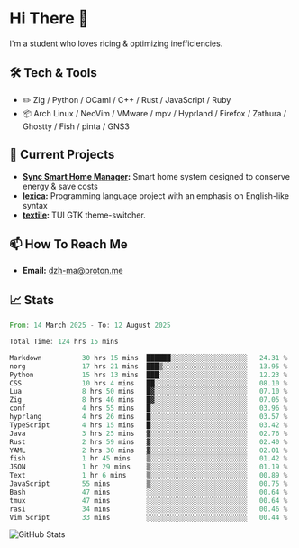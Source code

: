 # Hi There 👋
I'm a student who loves ricing & optimizing inefficiencies.
## 🛠️ Tech & Tools
- ✏️  Zig / Python / OCaml / C++ / Rust / JavaScript / Ruby
- 📦 Arch Linux / NeoVim / VMware / mpv / Hyprland / Firefox / Zathura / Ghostty / Fish / pinta / GNS3
## 🔭 Current Projects
- **[Sync Smart Home Manager](https://github.com/dzh-ma/sync):** Smart home system designed to conserve energy & save costs
- **[lexica](https://github.com/dzh-ma/lexica):** Programming language project with an emphasis on English-like syntax
- **[textile](https://github.com/dzh-ma/textile):** TUI GTK theme-switcher.
## 📫 How To Reach Me
- **Email:** [dzh-ma@proton.me](mailto:dzh-ma@proton.me)
## 📈 Stats
<!--START_SECTION:waka-->

```rust
From: 14 March 2025 - To: 12 August 2025

Total Time: 124 hrs 15 mins

Markdown          30 hrs 15 mins  ██████░░░░░░░░░░░░░░░░░░░   24.31 %
norg              17 hrs 21 mins  ███▒░░░░░░░░░░░░░░░░░░░░░   13.95 %
Python            15 hrs 13 mins  ███░░░░░░░░░░░░░░░░░░░░░░   12.23 %
CSS               10 hrs 4 mins   ██░░░░░░░░░░░░░░░░░░░░░░░   08.10 %
Lua               8 hrs 50 mins   █▓░░░░░░░░░░░░░░░░░░░░░░░   07.10 %
Zig               8 hrs 46 mins   █▓░░░░░░░░░░░░░░░░░░░░░░░   07.05 %
conf              4 hrs 55 mins   █░░░░░░░░░░░░░░░░░░░░░░░░   03.96 %
hyprlang          4 hrs 26 mins   █░░░░░░░░░░░░░░░░░░░░░░░░   03.57 %
TypeScript        4 hrs 15 mins   █░░░░░░░░░░░░░░░░░░░░░░░░   03.42 %
Java              3 hrs 25 mins   ▓░░░░░░░░░░░░░░░░░░░░░░░░   02.76 %
Rust              2 hrs 59 mins   ▓░░░░░░░░░░░░░░░░░░░░░░░░   02.40 %
YAML              2 hrs 30 mins   ▓░░░░░░░░░░░░░░░░░░░░░░░░   02.01 %
fish              1 hr 45 mins    ▒░░░░░░░░░░░░░░░░░░░░░░░░   01.42 %
JSON              1 hr 29 mins    ▒░░░░░░░░░░░░░░░░░░░░░░░░   01.19 %
Text              1 hr 6 mins     ▒░░░░░░░░░░░░░░░░░░░░░░░░   00.89 %
JavaScript        55 mins         ▒░░░░░░░░░░░░░░░░░░░░░░░░   00.75 %
Bash              47 mins         ░░░░░░░░░░░░░░░░░░░░░░░░░   00.64 %
tmux              47 mins         ░░░░░░░░░░░░░░░░░░░░░░░░░   00.64 %
rasi              34 mins         ░░░░░░░░░░░░░░░░░░░░░░░░░   00.46 %
Vim Script        33 mins         ░░░░░░░░░░░░░░░░░░░░░░░░░   00.44 %
```

<!--END_SECTION:waka-->

![GitHub Stats](https://github-readme-stats.vercel.app/api?username=dzh-ma&show_icons=true&theme=transparent)
